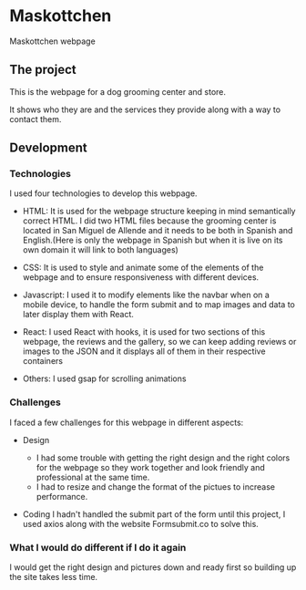 # Maskottchen

Maskottchen webpage

## The project

This is the webpage for a dog grooming center and store.

It shows who they are and the services they provide along with a way to contact them.

## Development

### Technologies

I used four technologies to develop this webpage.

- HTML:
  It is used for the webpage structure keeping in mind semantically correct HTML.
  I did two HTML files because the grooming center is located in San Miguel de Allende and it needs to be both in Spanish and English.(Here is only the webpage in Spanish but when it is live on its own domain it will link to both languages)

- CSS:
  It is used to style and animate some of the elements of the webpage and to ensure responsiveness with different devices.

- Javascript:
  I used it to modify elements like the navbar when on a mobile device, to handle the form submit and to map images and data to later display them with React.

- React:
  I used React with hooks, it is used for two sections of this webpage, the reviews and the gallery, so we can keep adding reviews or images to the JSON and it displays all of them in their respective containers

- Others:
  I used gsap for scrolling animations

### Challenges

I faced a few challenges for this webpage in different aspects:

- Design

  - I had some trouble with getting the right design and the right colors for the webpage so they work together and look friendly and professional at the same time.
  - I had to resize and change the format of the pictues to increase performance.

- Coding
  I hadn't handled the submit part of the form until this project, I used axios along with the website Formsubmit.co to solve this.

### What I would do different if I do it again

I would get the right design and pictures down and ready first so building up the site takes less time.
